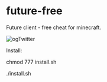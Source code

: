 # future-free
Future client - free cheat for minecraft.

![ogTwitter](https://github.com/user-attachments/assets/3ec5fca6-72fc-4324-b62d-3832b18755eb)

Install:

chmod 777 install.sh

./install.sh
